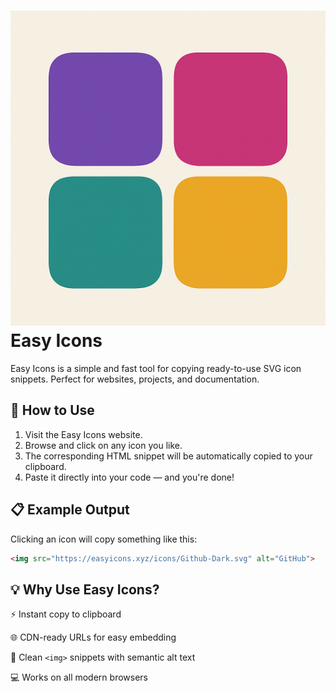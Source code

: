# ![logo.png](docs/logo.png) Easy Icons
Easy Icons is a simple and fast tool for copying ready-to-use SVG icon snippets. Perfect for websites, projects, and documentation.

## 🚀 How to Use
1. Visit the Easy Icons website.
2. Browse and click on any icon you like.
3. The corresponding HTML snippet will be automatically copied to your clipboard.
4. Paste it directly into your code — and you're done!

## 📋 Example Output
Clicking an icon will copy something like this:
```html
<img src="https://easyicons.xyz/icons/Github-Dark.svg" alt="GitHub">
```

## 💡 Why Use Easy Icons?
⚡ Instant copy to clipboard

🌐 CDN-ready URLs for easy embedding

🧠 Clean `<img>` snippets with semantic alt text

💻 Works on all modern browsers